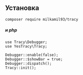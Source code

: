 ## Установка
```
composer require milkamil93/tracy
```
##### и php
```
use Tracy\Debugger;
use YesTracy\Tracy;

Debugger::enable(false);
Debugger::$showBar = true;
Debugger::dispatch();
Tracy::init();
```